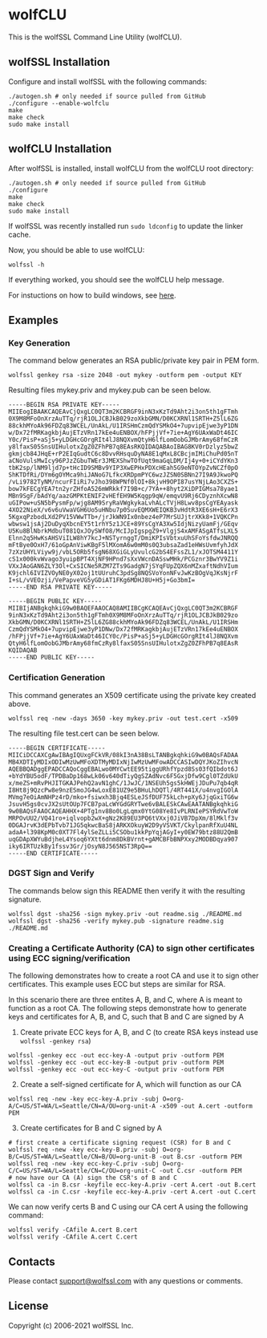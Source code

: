 # wolfCLU

This is the wolfSSL Command Line Utility (wolfCLU).

## wolfSSL Installation

Configure and install wolfSSL with the following commands:

```
./autogen.sh # only needed if source pulled from GitHub
./configure --enable-wolfclu
make
make check
sudo make install
```

## wolfCLU Installation

After wolfSSL is installed, install wolfCLU from the wolfCLU root directory:

```
./autogen.sh # only needed if source pulled from GitHub
./configure
make
make check
sudo make install
```

If wolfSSL was recently installed run `sudo ldconfig` to update the linker cache.

Now, you should be able to use wolfCLU:

```
wolfssl -h
```

If everything worked, you should see the wolfCLU help message.

For instuctions on how to build windows, see [here](ide/winvs/README.md).

## Examples

### Key Generation

The command below generates an RSA public/private key pair in PEM form.
```
wolfssl genkey rsa -size 2048 -out mykey -outform pem -output KEY
```
Resulting files mykey.priv and mykey.pub can be seen below.
```
-----BEGIN RSA PRIVATE KEY-----
MIIEogIBAAKCAQEAvCjQxgLC0QT3m2KCBRGF9inN3xKzTd9Aht2i3on5th1gFTmh
0X9M8MFoOnXrzAuTTq/rjR1OLJCBJkB029zoXkbGMN/D0KCXRNl1SRTH+Z5lL6ZG
88ckhMYoAk96FDZq83WCEL/UnAkL/U1IRSHmCzmQdYSMkO4+7upvipEjwe3yP1DN
w/Dx72fMRKagkbjAujETzVRn17kEe4uENBOX/hFPjjVf+7ie+AgY6UAxWaDt46IC
Y0c/PisP+aSj5+yLDGHcGOrgRIt4lJ8NQXvmQtyH6lfLomOobGJMbrAmy68fmCzR
y8lfaxS05SnsUIHulotxZgZ0ZFhPB7q8EAsRKQIDAQABAoIBAG8KV0rDzlyz5bwZ
gkmjcb84JHqE+rP2EIqGudtC6c8DvvRHsquDyNA8E1qMxL8CBcjmIMiChuPd05nT
aCNoVulsMwIcy96PJzZGbuTWEr3JMEXShwTOfUqt9maGqLDM/Ij4y+0+iCYdYKn3
tbK2sp/lNM9ljd7p+tHcID9SMBv9YIP3XwEPHxPDXcHEah5G9eNTOYpZvNCZf0pO
ShKTDfRi/DYm6gOYMca9hiJANoG7LfkcXRDpmPYC6wzJZSN0SBNn27I9A9JkwoPQ
/vLi9782TyNM/ncurFIiRi7vJho398WPNf0lOI+8kjvH9OPI87usYNjLAo3CXZS+
bow7kFECgYEA7tn2yrZHfoA526mWRkkf7I9B+c/7YA++8hyt2XiDPIGMsa78yae1
MBn9SgF/bAdYq/aazGMPKtENIF2vHEfEH9W5Kqgp9qW/emqvU9Rj6CDyznhXcwN8
uGIPow+uSN5bPysmFp/wjg8AM9SryRaVWgkykaLvhALcTVjH8Lwv8psCgYEAyask
4XO22NieX/v6v6uVwaVGH6Uo5uHNbu7p0SuvEQMXWEIQKB3vHdtR3XE6sH+E6rX3
5KgxqPzbodLXd2PV15VWwTTb+/jrJkWN9Ix0nbez4eP7MrSUJjtrXKk8+1VQKCPn
wbwsw1jsAj2DuDyqXbcnEY5t1rhY5z1JCE+89YsCgYA3Xw5IdjNizyUamFj/GEqv
U5Ku8BlNbrkMdbuT081QxJOySWfO8/McIJpIgspgZ9+VlgjS4xAMFASgATfsLXL5
Elnn2q5HwKsAHSViILW8hY7kcJ+NSTyrnggT/DmiKPIsVbtxuUhSFoYsfdwJNRQQ
mFtBye0OxH7/61oGpAnViwKBgF5lMXomA6w0mM0s0Q3ubsaZad1eHWsUvmfyhJdX
7zXzUHYLViyw9j/vbL5ORb5fsgN68XGiGLyUvulcG2bS4EFssZL1/xJOTSM4411Y
cS1x000kvWvago3yuipBPT4XjNF9HPnd7sXxVWcnDASswMHk/PCGznr3BwYV9Z1i
VXxJAoGAN6ZLY3Ol+CxSICNe5RZM7ZTs9GadgN7jSYqFUpZQX6nMZxaftNdhVIum
K9jchl6IVIZVOyNE0yX02oj1tUUruhC3pdSg8NQSVoYonNFvJwKzBOgVqJKsNjrF
I+sL/vVEOzji/VePapveVG5yGDiAT1FKg6MDHJ8U+H5j+Go3bmI=
-----END RSA PRIVATE KEY-----
```
```
-----BEGIN PUBLIC KEY-----
MIIBIjANBgkqhkiG9w0BAQEFAAOCAQ8AMIIBCgKCAQEAvCjQxgLC0QT3m2KCBRGF
9inN3xKzTd9Aht2i3on5th1gFTmh0X9M8MFoOnXrzAuTTq/rjR1OLJCBJkB029zo
XkbGMN/D0KCXRNl1SRTH+Z5lL6ZG88ckhMYoAk96FDZq83WCEL/UnAkL/U1IRSHm
CzmQdYSMkO4+7upvipEjwe3yP1DNw/Dx72fMRKagkbjAujETzVRn17kEe4uENBOX
/hFPjjVf+7ie+AgY6UAxWaDt46ICY0c/PisP+aSj5+yLDGHcGOrgRIt4lJ8NQXvm
QtyH6lfLomOobGJMbrAmy68fmCzRy8lfaxS05SnsUIHulotxZgZ0ZFhPB7q8EAsR
KQIDAQAB
-----END PUBLIC KEY-----
```
### Certification Generation

This command generates an X509 certificate using the private key created above.
```
wolfssl req -new -days 3650 -key mykey.priv -out test.cert -x509
```
The resulting file test.cert can be seen below.
```
-----BEGIN CERTIFICATE-----
MIICiDCCAXCgAwIBAgIQUxgFCkVR/08kI3nA38BsLTANBgkqhkiG9w0BAQsFADAA
MB4XDTIyMDIxODIwMzUwMFoXDTMyMDIxNjIwMzUwMFowADCCASIwDQYJKoZIhvcN
AQEBBQADggEPADCCAQoCggEBALwo0MYCwtEE95tiggURhfYpzd8Ss03fQIbdot6J
+bYdYBU5odF/TPDBaDp168wLk06v640dTiyQgSZAdNvc6F5GxjDfw9Cgl0TZdUkU
x/meZS+mRvPHJITGKAJPehQ2avN1ghC/1JwJC/1NSEUh5gs5kHWEjJDuPu7qb4qR
I8Ht8j9QzcPw8e9nzESmoJG4wLoxE81UZ9e5BHuLhDQTl/4RT441X/u4nvgIGOlA
MVmg7eOiAmNHPz4rD/mko+fsiwxh3Bjq4ESLeJSfDUF75kLch+pXy6JjqGxiTG6w
JsuvH5gs0cvJX2sUtOUp7FCB7paLcWYGdGRYTwe6vBALESkCAwEAATANBgkqhkiG
9w0BAQsFAAOCAQEAHHX+4PTg1nv8Bo0LgLqmx0YtG08Ye8IvPLRNIePSYRdVwToW
MRPOvUU2/VQ41ro+iqlvopb2wX+gNz2K89EU3PQ6tVXxj0JiVB7DpXm/8lMklf3v
0DGAJrvK3dEPbTvb71JG5qkwcBaS8jARKXOkuyW2D9yVSVKT/CkylpanRfXuU4NL
adaA+l398KpM0c0XT7Fl4ylSeZLLi5CSObu1kkPpYqjAGyI+y0EW79btz88U2QmB
uqGDApXWYuBdjheL4Ysoq6YXtt6dnm8DkBVrnt+gAMCBFbBNPXxy2MODBDqya907
iky6IRTUzkBy1fssv3Gr/jOsyN8J565NST3RpQ==
-----END CERTIFICATE-----
```
### DGST Sign and Verify

The commands below sign this README then verify it with the resulting signature.
```
wolfssl dgst -sha256 -sign mykey.priv -out readme.sig ./README.md
wolfssl dgst -sha256 -verify mykey.pub -signature readme.sig ./README.md
```

### Creating a Certificate Authority (CA) to sign other certificates using ECC signing/verification

The following demonstrates how to create a root CA and use it to sign other certificates. This example uses ECC but steps are similar for RSA.

In this scenario there are three entites A, B, and C, where A is meant to function as a root CA. The following steps demonstrate
how to generate keys and certificates for A, B, and C, such that B and C are signed by A

1. Create private ECC keys for A, B, and C (to create RSA keys instead use `wolfssl -genkey rsa`)
```
wolfssl -genkey ecc -out ecc-key-A -output priv -outform PEM
wolfssl -genkey ecc -out ecc-key-B -output priv -outform PEM
wolfssl -genkey ecc -out ecc-key-C -output priv -outform PEM
```

2. Create a self-signed certificate for A, which will function as our CA
```
wolfssl req -new -key ecc-key-A.priv -subj O=org-A/C=US/ST=WA/L=Seattle/CN=A/OU=org-unit-A -x509 -out A.cert -outform PEM
```

3. Create certificates for B and C signed by A
```
# first create a certificate signing request (CSR) for B and C
wolfssl req -new -key ecc-key-B.priv -subj O=org-B/C=US/ST=WA/L=Seattle/CN=B/OU=org-unit-B -out B.csr -outform PEM
wolfssl req -new -key ecc-key-C.priv -subj O=org-C/C=US/ST=WA/L=Seattle/CN=C/OU=org-unit-C -out C.csr -outform PEM
# now have our CA (A) sign the CSR's of B and C
wolfssl ca -in B.csr -keyfile ecc-key-A.priv -cert A.cert -out B.cert
wolfssl ca -in C.csr -keyfile ecc-key-A.priv -cert A.cert -out C.cert
```

We can now verify certs B and C using our CA cert A using the following command:
```
wolfssl verify -CAfile A.cert B.cert
wolfssl verify -CAfile A.cert C.cert
```

## Contacts

Please contact support@wolfssl.com with any questions or comments.

## License

Copyright (c) 2006-2021 wolfSSL Inc.
